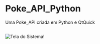 # Poke_API_Python
Uma Poke_API criada em Python e QtQuick
##
![Tela do Sistema!]('https://github.com/devrsantos/Poke_API_Python/blob/main/Captura%20de%20tela%202023-03-16%20234424.png')
